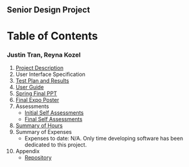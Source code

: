 ## Senior Design Project
# **Table of Contents**
### Justin Tran, Reyna Kozel

1. [Project Description](/Project_Management/Project_Description.md)
2. User Interface Specification
3. [Test Plan and Results](    Internal-Home-Directory/Design/Test_Plan.md)
4. [User Guide](/Design/User%20Docs/User_Guide.md)
5. [Spring Final PPT](/Design/Senior_Design_Slides.pdf)
6. [Final Expo Poster](/Design/Posterboard.pdf)
7. Assessments
   - [Initial Self Assessments](/Essays/Initial_Self_Assessment)
   - [Final Self Assessments](/Essays/Final_Self_Assessment)
8. [Summary of Hours](Project_Management/Time_Management)
9. Summary of Expenses
    - Expenses to date: N/A. Only time developing software has been dedicated to this project.
10. Appendix
    - [Repository](https://github.com/tranjtGCP/Rey-Justin-Senior-Design-Project.git)
